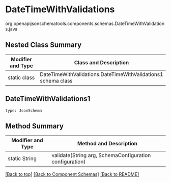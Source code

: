 # DateTimeWithValidations
org.openapijsonschematools.components.schemas.DateTimeWithValidations.java

## Nested Class Summary
| Modifier and Type | Class and Description |
| ----------------- | ---------------------- |
| static class | DateTimeWithValidations.DateTimeWithValidations1<br> schema class |

## DateTimeWithValidations1
```
type: JsonSchema
```

## Method Summary
| Modifier and Type | Method and Description |
| ----------------- | ---------------------- |
| static String | validate(String arg, SchemaConfiguration configuration) |

[[Back to top]](#top) [[Back to Component Schemas]](../../../README.md#Component-Schemas) [[Back to README]](../../../README.md)
